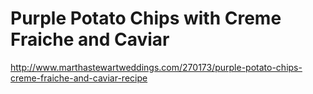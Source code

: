 # Purple Potato Chips with Creme Fraiche and Caviar

http://www.marthastewartweddings.com/270173/purple-potato-chips-creme-fraiche-and-caviar-recipe
